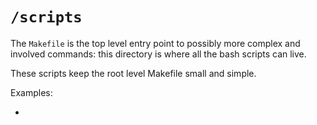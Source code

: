 # `/scripts`

The `Makefile` is the top level entry point to possibly more complex and involved commands: this directory is where all the bash scripts can live.

These scripts keep the root level Makefile small and simple.

Examples:

* 
